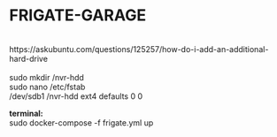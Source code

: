 # FRIGATE-GARAGE
</br>
https://askubuntu.com/questions/125257/how-do-i-add-an-additional-hard-drive</br>
<br>
sudo mkdir /nvr-hdd<br>
sudo nano /etc/fstab<br>
/dev/sdb1    /nvr-hdd    ext4    defaults    0    0
<br>

<b>terminal:</b></br>
sudo docker-compose -f frigate.yml up
